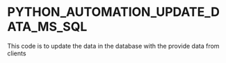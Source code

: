 # PYTHON_AUTOMATION_UPDATE_DATA_MS_SQL

This code is to update the data in the database with the provide data from clients
